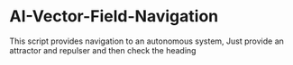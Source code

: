 # AI-Vector-Field-Navigation
This script provides navigation to an autonomous system, Just provide an attractor and repulser and then check the heading 

